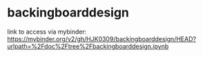 # backingboarddesign
link to access via mybinder:
https://mybinder.org/v2/gh/HJK0309/backingboarddesign/HEAD?urlpath=%2Fdoc%2Ftree%2Fbackingboarddesign.ipynb
